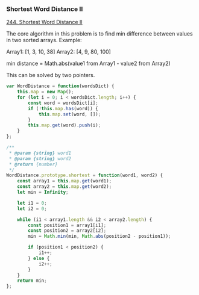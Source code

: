 ### Shortest Word Distance II
[244. Shortest Word Distance II](https://leetcode.com/problems/shortest-word-distance-ii/)

The core algorithm in this problem is to find min difference between values in two sorted arrays.
Example:

Array1: [1, 3, 10, 38]
Array2: [4, 9, 80, 100]

min distance = Math.abs(value1 from Array1 - value2 from Array2)

This can be solved by two pointers.

```javascript
var WordDistance = function(wordsDict) {
    this.map = new Map();
    for (let i = 0; i < wordsDict.length; i++) {
        const word = wordsDict[i];
        if (!this.map.has(word)) {
            this.map.set(word, []);
        }
        this.map.get(word).push(i);
    }
};

/** 
 * @param {string} word1 
 * @param {string} word2
 * @return {number}
 */
WordDistance.prototype.shortest = function(word1, word2) {
    const array1 = this.map.get(word1);
    const array2 = this.map.get(word2);
    let min = Infinity;

    let i1 = 0;
    let i2 = 0;

    while (i1 < array1.length && i2 < array2.length) {
        const position1 = array1[i1];
        const position2 = array2[i2];
        min = Math.min(min, Math.abs(position2 - position1));

        if (position1 < position2) {
            i1++;
        } else {
            i2++;
        }
    }
    return min;
};
```
